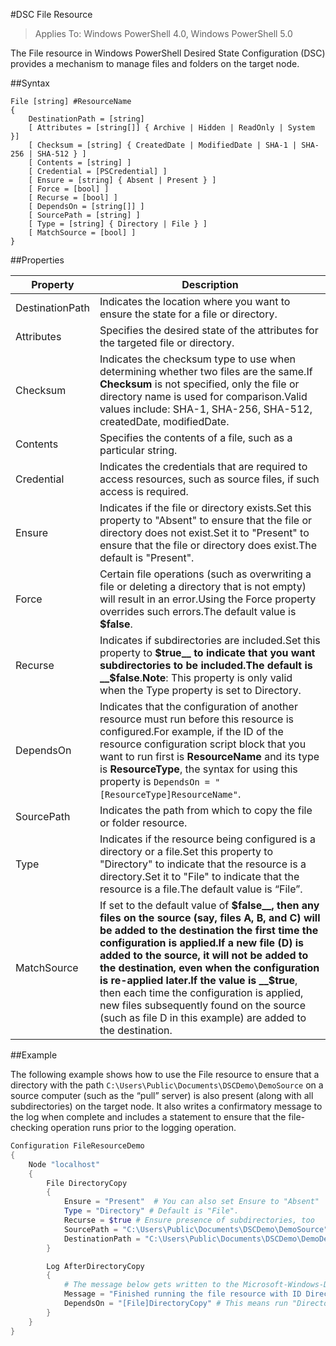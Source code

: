 #DSC File Resource

> Applies To: Windows PowerShell 4.0, Windows PowerShell 5.0

The File resource in Windows PowerShell Desired State Configuration (DSC) provides a mechanism to manage files and folders on the target node.

##Syntax

```
File [string] #ResourceName
{
    DestinationPath = [string]
    [ Attributes = [string[]] { Archive | Hidden | ReadOnly | System }]
    [ Checksum = [string] { CreatedDate | ModifiedDate | SHA-1 | SHA-256 | SHA-512 } ]
    [ Contents = [string] ]
    [ Credential = [PSCredential] ]
    [ Ensure = [string] { Absent | Present } ] 
    [ Force = [bool] ]
    [ Recurse = [bool] ]
    [ DependsOn = [string[]] ]
    [ SourcePath = [string] ]
    [ Type = [string] { Directory | File } ] 
    [ MatchSource = [bool] ]
}
```

##Properties

| Property| Description|
|---|---|
| DestinationPath| Indicates the location where you want to ensure the state for a file or directory.|
| Attributes| Specifies the desired state of the attributes for the targeted file or directory.|
| Checksum| Indicates the checksum type to use when determining whether two files are the same.If __Checksum__ is not specified, only the file or directory name is used for comparison.Valid values include: SHA-1, SHA-256, SHA-512, createdDate, modifiedDate.|
| Contents| Specifies the contents of a file, such as a particular string.|
| Credential| Indicates the credentials that are required to access resources, such as source files, if such access is required.|
| Ensure| Indicates if the file or directory exists.Set this property to "Absent" to ensure that the file or directory does not exist.Set it to "Present" to ensure that the file or directory does exist.The default is "Present".|
| Force| Certain file operations (such as overwriting a file or deleting a directory that is not empty) will result in an error.Using the Force property overrides such errors.The default value is __$false__.|
| Recurse| Indicates if subdirectories are included.Set this property to __$true__ to indicate that you want subdirectories to be included.The default is __$false__.**Note**: This property is only valid when the Type property is set to Directory.|
| DependsOn| Indicates that the configuration of another resource must run before this resource is configured.For example, if the ID of the resource configuration script block that you want to run first is __ResourceName__ and its type is __ResourceType__, the syntax for using this property is `DependsOn = "[ResourceType]ResourceName"`.|
| SourcePath| Indicates the path from which to copy the file or folder resource.|
| Type| Indicates if the resource being configured is a directory or a file.Set this property to "Directory" to indicate that the resource is a directory.Set it to "File" to indicate that the resource is a file.The default value is “File”.|
| MatchSource| If set to the default value of __$false__, then any files on the source (say, files A, B, and C) will be added to the destination the first time the configuration is applied.If a new file (D) is added to the source, it will not be added to the destination, even when the configuration is re-applied later.If the value is __$true__, then each time the configuration is applied, new files subsequently found on the source (such as file D in this example) are added to the destination.|

##Example

The following example shows how to use the File resource to ensure that a directory with the path `C:\Users\Public\Documents\DSCDemo\DemoSource` on a source computer (such as the “pull” server) is also present (along with all subdirectories) on the target node. It also writes a confirmatory message to the log when complete and includes a statement to ensure that the file-checking operation runs prior to the logging operation.

```powershell
Configuration FileResourceDemo
{
    Node "localhost"
    {
        File DirectoryCopy
        {
            Ensure = "Present"  # You can also set Ensure to "Absent"
            Type = "Directory" # Default is "File".
            Recurse = $true # Ensure presence of subdirectories, too
            SourcePath = "C:\Users\Public\Documents\DSCDemo\DemoSource"
            DestinationPath = "C:\Users\Public\Documents\DSCDemo\DemoDestination"    
        }

        Log AfterDirectoryCopy
        {
            # The message below gets written to the Microsoft-Windows-Desired State Configuration/Analytic log
            Message = "Finished running the file resource with ID DirectoryCopy"
            DependsOn = "[File]DirectoryCopy" # This means run "DirectoryCopy" first.
        }
    }
}
```




